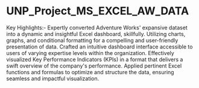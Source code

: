 # UNP_Project_MS_EXCEL_AW_DATA

Key Highlights:- 
Expertly converted Adventure Works' expansive dataset into a dynamic and insightful Excel dashboard, skillfully.
Utilizing charts, graphs, and conditional formatting for a compelling and user-friendly presentation of data.
Crafted an intuitive dashboard interface accessible to users of varying expertise levels within the organization.
Effectively visualized Key Performance Indicators (KPIs) in a format that delivers a swift overview of the company's performance.
Applied pertinent Excel functions and formulas to optimize and structure the data, ensuring seamless and impactful visualization.
